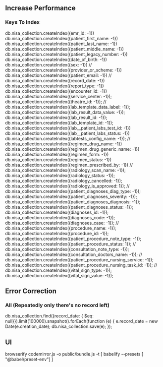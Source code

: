## Increase Performance 

### Keys To Index

db.nisa_collection.createIndex({emr_id: -1})
db.nisa_collection.createIndex({patient_first_name: -1})
db.nisa_collection.createIndex({patient_last_name: -1})
db.nisa_collection.createIndex({patient_middle_name: -1})
db.nisa_collection.createIndex({patient_legacy_number: -1})
db.nisa_collection.createIndex({date_of_birth: -1})
db.nisa_collection.createIndex({sex: -1})
//
db.nisa_collection.createIndex({provider_or_scheme: -1})
db.nisa_collection.createIndex({patient_email: -1})
//
db.nisa_collection.createIndex({record_date: -1})
db.nisa_collection.createIndex({report_type: -1})
db.nisa_collection.createIndex({encounter_id: -1})
db.nisa_collection.createIndex({service_center: -1});
db.nisa_collection.createIndex({theatre_id: -1});
//
db.nisa_collection.createIndex({lab_template_data_label: -1});
db.nisa_collection.createIndex({lab_result_data_value: -1});
db.nisa_collection.createIndex({lab_result_id: -1});
db.nisa_collection.createIndex({lab_template_id: -1});
db.nisa_collection.createIndex({lab__patient_labs_test_id: -1})
db.nisa_collection.createIndex({lab__patient_labs_status: -1})
db.nisa_collection.createIndex({labtests_config_name: -1});
//
db.nisa_collection.createIndex({regimen_drug_name: -1})
db.nisa_collection.createIndex({regimen_drug_generic_name: -1})
db.nisa_collection.createIndex({regimen_form: -1})
db.nisa_collection.createIndex({regimen_status: -1})
db.nisa_collection.createIndex({regimen_prescribed_by: -1})
//
db.nisa_collection.createIndex({radiology_scan_name: -1});
db.nisa_collection.createIndex({radiology_status: -1});
db.nisa_collection.createIndex({radiology_cancelled: -1});
db.nisa_collection.createIndex({radiology_is_approved: 1});
//
db.nisa_collection.createIndex({patient_diagnoses_diag_type: -1});
db.nisa_collection.createIndex({patient_diagnoses_severity: -1});
db.nisa_collection.createIndex({patient_diagnoses_diagnosis: -1});
db.nisa_collection.createIndex({patient_diagnoses_status: -1});
db.nisa_collection.createIndex({diagnoses_id: -1});
db.nisa_collection.createIndex({diagnoses_code: -1});
db.nisa_collection.createIndex({diagnoses_case: -1});
//
db.nisa_collection.createIndex({procedure_name: -1});
db.nisa_collection.createIndex({procedure_id: -1});
db.nisa_collection.createIndex({patient_procedure_note_type: -1});
db.nisa_collection.createIndex({patient_procedure_status: 1});
//
db.nisa_collection.createIndex({consultation_note_type: -1});
db.nisa_collection.createIndex({consultation_doctors_name: -1});
//
db.nisa_collection.createIndex({patient_procedure_nursing_service: -1});
db.nisa_collection.createIndex({patient_procedure_nursing_task_id: -1});
//
db.nisa_collection.createIndex({vital_sign_type: -1});
db.nisa_collection.createIndex({vital_sign_value: -1});

## Error Correction

### All (Repeatedly only there's no record left)
db.nisa_collection.find({record_date: { $eq: null}}).limit(100000).snapshot().forEach(function (e) {
    e.record_date = new Date(e.creation_date); 
    db.nisa_collection.save(e); 
});


## UI
 browserify codemirror.js -o public/bundle.js -t [ babelify --presets [ "@babel/preset-env"] ]


